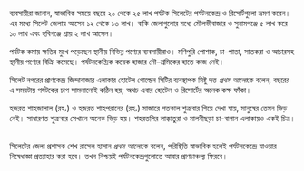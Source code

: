 ব্যবসায়ীরা জানান, স্বাভাবিক সময়ে বছরে ২০ থেকে ২৫ লাখ পর্যটক সিলেটের পর্যটনকেন্দ্র ও রিসোর্টগুলো ভ্রমণ করেন। এর মধ্যে সিলেট জেলায় আসেন ১২ থেকে ১৩ লাখ। বাকি জেলাগুলোর মধ্যে মৌলভীবাজার ও সুনামগঞ্জে ৫ লাখ করে ১০ লাখ এবং হবিগঞ্জে প্রায় ২ লাখ আসেন। 

পর্যটক কমায় ক্ষতির মুখে পড়েছেন স্থানীয় বিভিন্ন পণ্যের ব্যবসায়ীরাও। মণিপুরি পোশাক, চা–পাতা, সাতকরা ও আচারসহ স্থানীয় পণ্যের বিক্রি কমেছে। পর্যটনকেন্দ্রিক কয়েক হাজার নৌ–শ্রমিকের হাতে কাজ নেই। 

সিলেট নগরের প্রাণকেন্দ্র জিন্দাবাজার এলাকার হোটেল গোল্ডেন সিটির ব্যবস্থাপক মিষ্টু দত্ত *প্রথম আলো*কে বলেন, বছরের এ সময়টায় পর্যটকের চাপ সামলানোই কঠিন হয়; অথচ এবার হোটেল ও রিসোর্টের অনেক কক্ষ ফাঁকা। 

হজরত শাহজালাল (রহ.) ও হজরত শাহপরানের (রহ.) মাজারে গতকাল শুক্রবার গিয়ে দেখা যায়, মানুষের তেমন ভিড় নেই। সাধারণত শুক্রবার সেখানে অনেক ভিড় হয়। শহরতলির লাক্কাতুরা ও মালনীছড়া চা-বাগান এলাকায়ও একই চিত্র। 

সিলেটের জেলা প্রশাসক শেখ রাসেল হাসান *প্রথম আলো*কে বলেন, পরিস্থিতি স্বাভাবিক হলেই পর্যটনকেন্দ্রে যাওয়ার নিষেধাজ্ঞা প্রত্যাহার করা হবে। তখন নিশ্চয়ই পর্যটনকেন্দ্রগুলোতে আবার প্রাণচাঞ্চল্য ফিরবে।
